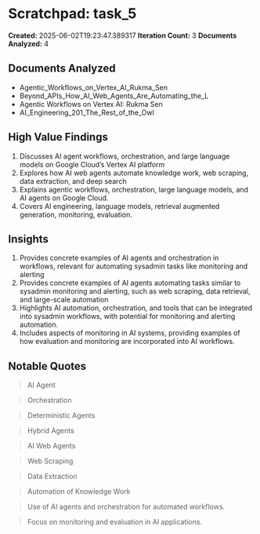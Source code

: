 # Scratchpad: task_5

**Created:** 2025-06-02T19:23:47.389317
**Iteration Count:** 3
**Documents Analyzed:** 4

## Documents Analyzed
- Agentic_Workflows_on_Vertex_AI_Rukma_Sen
- Beyond_APIs_How_AI_Web_Agents_Are_Automating_the_L
- Agentic Workflows on Vertex AI: Rukma Sen
- AI_Engineering_201_The_Rest_of_the_Owl

## High Value Findings
1. Discusses AI agent workflows, orchestration, and large language models on Google Cloud’s Vertex AI platform
2. Explores how AI web agents automate knowledge work, web scraping, data extraction, and deep search
3. Explains agentic workflows, orchestration, large language models, and AI agents on Google Cloud.
4. Covers AI engineering, language models, retrieval augmented generation, monitoring, evaluation.

## Insights
1. Provides concrete examples of AI agents and orchestration in workflows, relevant for automating sysadmin tasks like monitoring and alerting
2. Provides concrete examples of AI agents automating tasks similar to sysadmin monitoring and alerting, such as web scraping, data retrieval, and large-scale automation
3. Highlights AI automation, orchestration, and tools that can be integrated into sysadmin workflows, with potential for monitoring and alerting automation.
4. Includes aspects of monitoring in AI systems, providing examples of how evaluation and monitoring are incorporated into AI workflows.

## Notable Quotes
> AI Agent

> Orchestration

> Deterministic Agents

> Hybrid Agents

> AI Web Agents

> Web Scraping

> Data Extraction

> Automation of Knowledge Work

> Use of AI agents and orchestration for automated workflows.

> Focus on monitoring and evaluation in AI applications.
